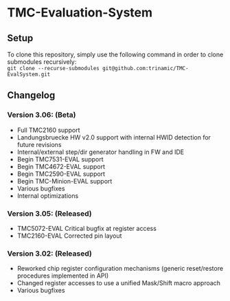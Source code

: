 # TMC-Evaluation-System

## Setup
To clone this repository, simply use the following command in order to clone submodules recursively:  
`git clone --recurse-submodules git@github.com:trinamic/TMC-EvalSystem.git`

## Changelog

### Version 3.06: (Beta)
* Full TMC2160 support
* Landungsbruecke HW v2.0 support with internal HWID detection for future revisions
* Internal/external step/dir generator handling in FW and IDE
* Begin TMC7531-EVAL support
* Begin TMC4672-EVAL support
* Begin TMC2590-EVAL support
* Begin TMC-Minion-EVAL support
* Various bugfixes
* Internal optimizations

### Version 3.05: (Released)
* TMC5072-EVAL Critical bugfix at register access
* TMC2160-EVAL Corrected pin layout

### Version 3.02: (Released)
* Reworked chip register configuration mechanisms (generic reset/restore procedures implemented in API)
* Changed register accesses to use a unified Mask/Shift macro approach
* Various bugfixes